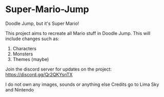# Super-Mario-Jump
Doodle Jump, but it's Super Mario!

This project aims to recreate all Mario stuff in Doodle Jump. This will include changes such as:
1. Characters
2. Monsters
3. Themes (maybe)

Join the discord server for updates on the project:
https://discord.gg/Qr2QKYsnTX

I do not own any images, sounds or anything else
Credits go to Lima Sky and Nintendo
